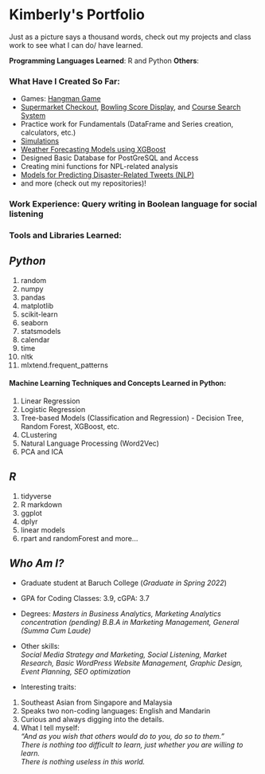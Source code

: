 # Kimberly's Portfolio
Just as a picture says a thousand words, check out my projects and class work to see what I can do/ have learned.

__Programming Languages Learned__: R and Python
__Others__: 

### What Have I Created So Far:
* Games: [Hangman Game](https://github.com/kimberlytanyh/Hangman_Game.git)
* [Supermarket Checkout](https://github.com/kimberlytanyh/Supermarket_Checkout_Program.git), [Bowling Score Display](https://github.com/kimberlytanyh/Who_Won_the_Game.git), and [Course Search System](https://github.com/kimberlytanyh/Basic_Course_Lookup_System.git)
* Practice work for Fundamentals (DataFrame and Series creation, calculators, etc.)
* [Simulations](https://github.com/kimberlytanyh/Calculating_Probability_with_Simulations.git)
* [Weather Forecasting Models using XGBoost](https://github.com/kimberlytanyh/Weather_Prediction_Project.git)
* Designed Basic Database for PostGreSQL and Access
* Creating mini functions for NPL-related analysis
* [Models for Predicting Disaster-Related Tweets (NLP)](https://github.com/kimberlytanyh/NLP-Project.git)
* and more (check out my repositories)!

### Work Experience: Query writing in Boolean language for social listening

### Tools and Libraries Learned: 
## _Python_
1. random
2. numpy 
3. pandas
4. matplotlib
5. scikit-learn
6. seaborn 
7. statsmodels
8. calendar
9. time
10. nltk
11. mlxtend.frequent_patterns

#### Machine Learning Techniques and Concepts Learned in Python:
1. Linear Regression
2. Logistic Regression
3. Tree-based Models (Classification and Regression) - Decision Tree, Random Forest, XGBoost, etc.
4. CLustering
5. Natural Language Processing (Word2Vec)
6. PCA and ICA

## _R_
1. tidyverse 
2. R markdown
3. ggplot
4. dplyr
5. linear models
6. rpart and randomForest
and more...

## _Who Am I?_  
* Graduate student at Baruch College (_Graduate in Spring 2022_)
* GPA for Coding Classes: 3.9, cGPA: 3.7

* Degrees: 
_Masters in Business Analytics, Marketing Analytics concentration (_pending_)_
_B.B.A in Marketing Management, General (Summa Cum Laude)_
* Other skills:  
_Social Media Strategy and Marketing, Social Listening, Market Research, Basic WordPress Website Management, Graphic Design, Event Planning, SEO optimization_  
* Interesting traits:
1. Southeast Asian from Singapore and Malaysia
2. Speaks two non-coding languages: English and Mandarin
3. Curious and always digging into the details. 
4. What I tell myself:  
_“And as you wish that others would do to you, do so to them.”_   
_There is nothing too difficult to learn, just whether you are willing to learn._  
_There is nothing useless in this world._  
